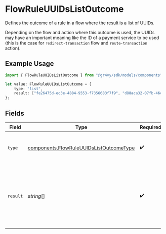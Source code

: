# FlowRuleUUIDsListOutcome

Defines the outcome of a rule in a flow where the result
is a list of UUIDs.

Depending on the flow and action where this outcome is used, the UUIDs
may have an important meaning like the ID of a payment service to be
used (this is the case for `redirect-transaction` flow and
`route-transaction` action).

## Example Usage

```typescript
import { FlowRuleUUIDsListOutcome } from "@gr4vy/sdk/models/components";

let value: FlowRuleUUIDsListOutcome = {
    type: "list",
    result: ["fe26475d-ec3e-4884-9553-f7356683f7f9", "d88aca32-07fb-46cd-a43f-86da02b73c21"],
};
```

## Fields

| Field                                                                                              | Type                                                                                               | Required                                                                                           | Description                                                                                        | Example                                                                                            |
| -------------------------------------------------------------------------------------------------- | -------------------------------------------------------------------------------------------------- | -------------------------------------------------------------------------------------------------- | -------------------------------------------------------------------------------------------------- | -------------------------------------------------------------------------------------------------- |
| `type`                                                                                             | [components.FlowRuleUUIDsListOutcomeType](../../models/components/flowruleuuidslistoutcometype.md) | :heavy_check_mark:                                                                                 | The type of action outcome for the given rule.                                                     | list                                                                                               |
| `result`                                                                                           | *string*[]                                                                                         | :heavy_check_mark:                                                                                 | Results for a given flow action.                                                                   | [<br/>"fe26475d-ec3e-4884-9553-f7356683f7f9",<br/>"d88aca32-07fb-46cd-a43f-86da02b73c21"<br/>]     |